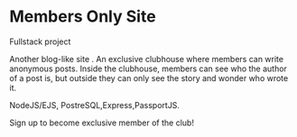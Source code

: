 # Members Only Site 
Fullstack project

Another blog-like site . An exclusive clubhouse where members can write anonymous posts. Inside the clubhouse, members can see who the author of a post is, but outside they can only see the story and wonder who wrote it.




NodeJS/EJS, PostreSQL,Express,PassportJS.




Sign up to become exclusive member of the club!
